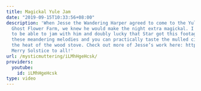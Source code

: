 ```yaml
---
title: Magickal Yule Jam
date: "2019-09-15T10:33:56+08:00"
description: 'When Jesse the Wandering Harper agreed to come to the Yule party at
  Ghost Flower Farm, we knew he would make the night extra magickal. I was just lucky
  to be able to jam with him and doubly lucky that Star got this footage. Sink into
  these meandering melodies and you can practically taste the mulled cider and feel
  the heat of the wood stove. Check out more of Jesse’s work here: https://thewanderingharper.bandcamp.com
  Merry Solstice to all!'
url: /mysticmuttering/iLMhHgeHcsk/
providers:
  youtube:
    id: iLMhHgeHcsk
type: video
---
```


